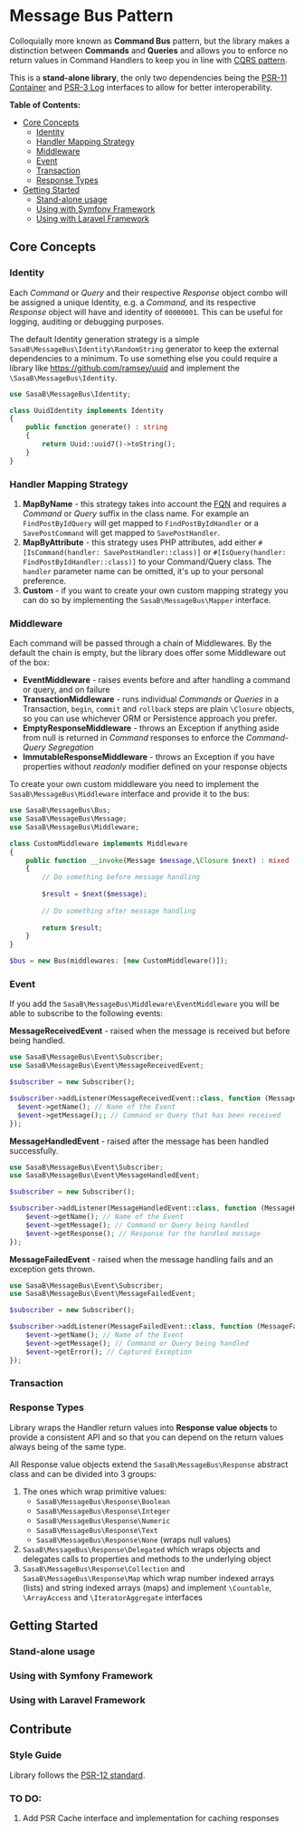 # Message Bus Pattern 

Colloquially more known as **Command Bus** pattern, but the library makes a distinction between **Commands** and **Queries** and allows you to 
enforce no return values in Command Handlers to keep you in line with [CQRS pattern](https://martinfowler.com/bliki/CQRS.html).

This is a **stand-alone library**, the only two dependencies being the [PSR-11 Container](https://www.php-fig.org/psr/psr-11/) and [PSR-3 Log](https://www.php-fig.org/psr/psr-3/) interfaces to allow for better 
interoperability.

**Table of Contents:**
* [Core Concepts](#core-concepts)
  * [Identity](#identity)
  * [Handler Mapping Strategy](#handler-mapping-strategy)
  * [Middleware](#middleware)
  * [Event](#event)
  * [Transaction](#transaction)
  * [Response Types](#response-types)
* [Getting Started](#getting-started)
  * [Stand-alone usage](#stand-alone-usage)
  * [Using with Symfony Framework](#using-with-symfony-framework)
  * [Using with Laravel Framework](#using-with-laravel-framework)

## Core Concepts

### Identity
Each _Command_ or _Query_ and their respective _Response_ object combo will be assigned a unique Identity, e.g. a _Command,_ and its respective _Response_ object will have and identity of `00000001`. 
This can be useful for logging, auditing or debugging purposes. 

The default Identity generation strategy is a simple `SasaB\MessageBus\Identity\RandomString` generator to keep the external dependencies to a minimum. To use something else you could require a library like https://github.com/ramsey/uuid and implement the `\SasaB\MessageBus\Identity`.

```php
use SasaB\MessageBus\Identity;

class UuidIdentity implements Identity
{
    public function generate() : string
    {
        return Uuid::uuid7()->toString();
    }
}
```

### Handler Mapping Strategy
1. **MapByName** - this strategy takes into account the [FQN](https://www.php.net/manual/en/language.namespaces.rules.php) and requires a _Command_ or _Query_ suffix in the class name. 
For example an `FindPostByIdQuery` will get mapped to `FindPostByIdHandler` or a `SavePostCommand` will get mapped to `SavePostHandler`.
2. **MapByAttribute** - this strategy uses PHP attributes, add either `#[IsCommand(handler: SavePostHandler::class)]` or `#[IsQuery(handler: FindPostByIdHandler::class)]` to your Command/Query class. The `handler` parameter name can be omitted, it's up to your personal preference.
3. **Custom** - if you want to create your own custom mapping strategy you can do so by implementing the `SasaB\MessageBus\Mapper` interface.

### Middleware
Each command will be passed through a chain of Middlewares. By the default the chain is empty, but the library does offer 
some Middleware out of the box:
* **EventMiddleware** - raises events before and after handling a command or query, and on failure
* **TransactionMiddleware** - runs individual _Commands_ or _Queries_ in a Transaction, `begin`, `commit` and `rollback` steps are plain `\Closure` objects, so you can use whichever ORM or Persistence approach you prefer. 
* **EmptyResponseMiddleware** - throws an Exception if anything aside from null is returned in _Command_ responses to enforce the _Command-Query Segregation_
* **ImmutableResponseMiddleware** - throws an Exception if you have properties without _readonly_ modifier defined on your response objects

To create your own custom middleware you need to implement the `SasaB\MessageBus\Middleware` interface and provide it
to the bus:

```php
use SasaB\MessageBus\Bus;
use SasaB\MessageBus\Message;
use SasaB\MessageBus\Middleware;

class CustomMiddleware implements Middleware
{
    public function __invoke(Message $message,\Closure $next) : mixed
    {
        // Do something before message handling
        
        $result = $next($message);
        
        // Do something after message handling
        
        return $result;
    }
}

$bus = new Bus(middlewares: [new CustomMiddleware()]);
```

### Event
If you add the `SasaB\MessageBus\Middleware\EventMiddleware` you will be able to subscribe to the following events:

**MessageReceivedEvent** - raised when the message is received but before being handled.
```php
use SasaB\MessageBus\Event\Subscriber;
use SasaB\MessageBus\Event\MessageReceivedEvent;

$subscriber = new Subscriber();

$subscriber->addListener(MessageReceivedEvent::class, function (MessageReceivedEvent $event) {
  $event->getName(); // Name of the Event
  $event->getMessage();; // Command or Query that has been received
});
```

**MessageHandledEvent** - raised after the message has been handled successfully.
```php
use SasaB\MessageBus\Event\Subscriber;
use SasaB\MessageBus\Event\MessageHandledEvent;

$subscriber = new Subscriber();

$subscriber->addListener(MessageHandledEvent::class, function (MessageHandledEvent $event) {
    $event->getName(); // Name of the Event
    $event->getMessage(); // Command or Query being handled
    $event->getResponse(); // Response for the handled message
});
```

**MessageFailedEvent** - raised when the message handling fails and an exception gets thrown.
```php
use SasaB\MessageBus\Event\Subscriber;
use SasaB\MessageBus\Event\MessageFailedEvent;

$subscriber = new Subscriber();

$subscriber->addListener(MessageFailedEvent::class, function (MessageFailedEvent $event) {
    $event->getName(); // Name of the Event
    $event->getMessage(); // Command or Query being handled
    $event->getError(); // Captured Exception
});
```

### Transaction

### Response Types

Library wraps the Handler return values into __Response value objects__ to provide a consistent API and so that you can
depend on the return values always being of the same type.

All Response value objects extend the `SasaB\MessageBus\Response` abstract class and can be divided into 3 groups:
1. The ones which wrap primitive values:
   * `SasaB\MessageBus\Response\Boolean`
   * `SasaB\MessageBus\Response\Integer`
   * `SasaB\MessageBus\Response\Numeric`
   * `SasaB\MessageBus\Response\Text`
   * `SasaB\MessageBus\Response\None` (wraps null values)
2. `SasaB\MessageBus\Response\Delegated` which wraps objects and delegates calls to properties and methods to the underlying object
3. `SasaB\MessageBus\Response\Collection` and `SasaB\MessageBus\Response\Map` which wrap number indexed arrays (lists) and string indexed arrays (maps) and implement `\Countable`, `\ArrayAccess` and `\IteratorAggregate` interfaces

## Getting Started

### Stand-alone usage

### Using with Symfony Framework

### Using with Laravel Framework

## Contribute

### Style Guide
Library follows the [PSR-12 standard](https://www.php-fig.org/psr/psr-12/).

### TO DO:
1. Add PSR Cache interface and implementation for caching responses
